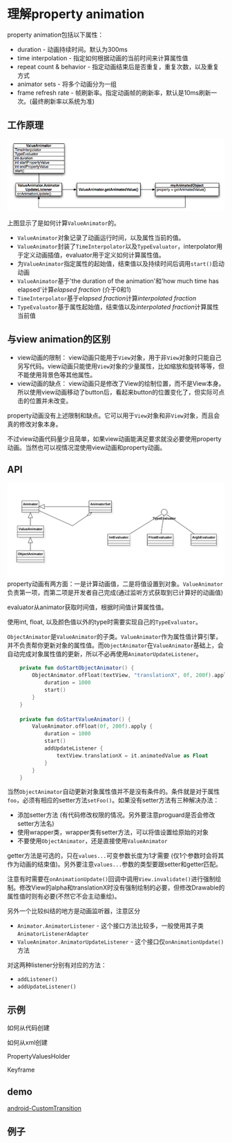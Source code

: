 # 理解property animation

property animation包括以下属性：

+ duration - 动画持续时间。默认为300ms
+ time interpolation - 指定如何根据动画的当前时间来计算属性值
+ repeat count & behavior - 指定动画结束后是否重复，重复次数，以及重复方式
+ animator sets - 将多个动画分为一组
+ frame refresh rate - 帧刷新率。指定动画帧的刷新率，默认是10ms刷新一次。(最终刷新率以系统为准)

## 工作原理

![](valueanimator.png)

上图显示了是如何计算`ValueAnimator`的。

+ `ValueAnimator`对象记录了动画运行时间，以及属性当前的值。
+ `ValueAnimator`封装了`TimeInterpolator`以及`TypeEvaluator`，interpolator用于定义动画插值，evaluator用于定义如何计算属性值。
+ 为`ValueAnimator`指定属性的起始值，结束值以及持续时间后调用`start()`启动动画
+ `ValueAnimator`基于'the duration of the animation'和'how much time has elapsed'计算*elapsed fraction* (介于0和1)
+ `TimeInterpolator`基于*elapsed fraction*计算*interpolated fraction*
+ `TypeEvaluator`基于属性起始值，结束值以及*interpolated fraction*计算属性当前值

## 与view animation的区别

+ view动画的限制： view动画只能用于`View`对象，用于非`View`对象时只能自己另写代码。view动画只能使用`View`对象的少量属性，比如缩放和旋转等等，但不能使用背景色等其他属性。
+ view动画的缺点： view动画只是修改了View的绘制位置，而不是View本身。所以使用view动画移动了button后，看起来button的位置变化了，但实际可点击的位置并未改变。

property动画没有上述限制和缺点。它可以用于`View`对象和非`View`对象，而且会真的修改对象本身。

不过view动画代码量少且简单，如果view动画能满足要求就没必要使用property动画。当然也可以视情况混使用view动画和property动画。

## API
![](propertyanimation.png)
property动画有两方面：一是计算动画值，二是将值设置到对象。`ValueAnimator`负责第一项，而第二项是开发者自己完成(通过监听方式获取到已计算好的动画值)

evaluator从animator获取时间值，根据时间值计算属性值。

使用int, float, 以及颜色值以外的type时需要实现自己的`TypeEvaluator`。

`ObjectAnimator`是`ValueAnimator`的子类。`ValueAnimator`作为属性值计算引擎，并不负责帮你更新对象的属性值。而`ObjectAnimator`在`ValueAnimator`基础上，会自动完成对象属性值的更新，所以不必再使用`AnimatorUpdateListener`。

```kotlin
    private fun doStartObjectAnimator() {
        ObjectAnimator.ofFloat(textView, "translationX", 0f, 200f).apply {
            duration = 1000
            start()
        }
    }

    private fun doStartValueAnimator() {
        ValueAnimator.ofFloat(0f, 200f).apply {
            duration = 1000
            start()
            addUpdateListener {
                textView.translationX = it.animatedValue as Float
            }
        }
    }
```

当然`ObjectAnimator`自动更新对象属性值并不是没有条件的。条件就是对于属性`foo`，必须有相应的setter方法`setFoo()`。如果没有setter方法有三种解决办法：

+ 添加setter方法 (有代码修改权限的情况。另外要注意proguard是否会修改setter方法名)
+ 使用wrapper类，wrapper类有setter方法，可以将值设置给原始的对象
+ 不要使用`ObjectAnimator`，还是直接使用`ValueAnimator`

getter方法是可选的，只在`values...`可变参数长度为1才需要 (仅1个参数时会将其作为动画的结束值)。另外要注意`values...`参数的类型要跟setter和getter匹配。

注意有时需要在`onAnimationUpdate()`回调中调用`View.invalidate()`进行强制绘制。修改View的alpha和translationX时没有强制绘制的必要，但修改Drawable的属性值时则有必要(不然它不会主动重绘)。

另外一个比较纠结的地方是动画监听器，注意区分

+ `Animator.AnimatorListener` - 这个接口方法比较多，一般使用其子类`AnimatorListenerAdapter`
+ `ValueAnimator.AnimatorUpdateListener` - 这个接口仅`onAnimationUpdate()`方法

对这两种listener分别有对应的方法：

+ `addListener()`
+ `addUpdateListener()`

## 示例

如何从代码创建

如何从xml创建

PropertyValuesHolder

Keyframe

## demo

[android-CustomTransition](https://github.com/googlesamples/android-CustomTransition)

## 例子